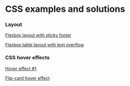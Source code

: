 # CSS examples and solutions

### Layout
[Flexbox layout with sticky footer](https://zion86.github.io/CSS-solutions/Layout/Flexbox-layout-with-sticky-footer/index.html)

[Flexbox table layout with text overflow](https://zion86.github.io/CSS-solutions/Layout/Simple-flexbox-table-layout/index.html)

### CSS hover effects
[Hover effect #1](https://zion86.github.io/CSS-solutions/CSS-hover-effects/link-hover%20effect/index.html)

[Flip-card hover effect](https://zion86.github.io/CSS-solutions/CSS-hover-effects/Flip-card-hover-effect/index.html)
